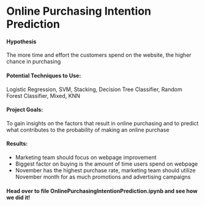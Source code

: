 # Online Purchasing Intention Prediction

#### Hypothesis
The more time and effort the customers spend on the website, the higher chance in purchasing 

#### Potential Techniques to Use:
Logistic Regression, SVM, Stacking, Decision Tree Classifier, Random Forest Classifier, Mixed, KNN

#### Project Goals:
To gain insights on the factors that result in online purchasing and to predict what contributes to the probability of making an online purchase

#### Results:
- Marketing team should focus on webpage improvement
- Biggest factor on buying is the amount of time users spend on webpage
- November has the highest purchase rate, marketing team should utilize November month for as much promotions and advertising campaigns

#### Head over to file OnlinePurchasingIntentionPrediction.ipynb and see how we did it! 
